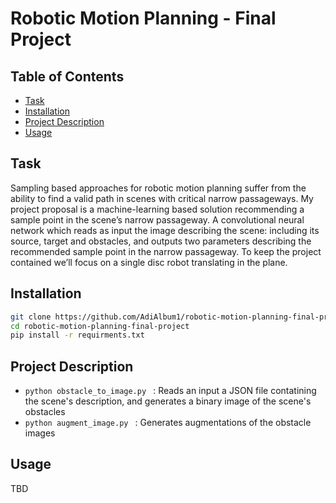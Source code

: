 # Robotic Motion Planning - Final Project

## Table of Contents

- [Task](#task)
- [Installation](#installation)
- [Project Description](#project_description)
- [Usage](#usage)

## Task
Sampling based approaches for robotic motion planning suffer from the ability to find a valid path in scenes with critical narrow passageways. My project proposal is a machine-learning based solution recommending a sample point in the scene’s narrow passageway.
A convolutional neural network which reads as input the image describing the scene: including its source, target and obstacles, and outputs two parameters describing the recommended sample point in the narrow passageway.
To keep the project contained we’ll focus on a single disc robot translating in the plane.

## Installation
```sh
git clone https://github.com/AdiAlbum1/robotic-motion-planning-final-project
cd robotic-motion-planning-final-project
pip install -r requirments.txt
```

## Project Description
- ```python obstacle_to_image.py ``` : Reads an input a JSON file contatining the scene's description, and generates a binary image of the scene's obstacles
- ```python augment_image.py ``` : Generates augmentations of the obstacle images

## Usage
TBD